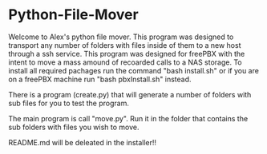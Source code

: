 # Python-File-Mover

Welcome to Alex's python file mover. This program was designed to transport any number of folders with files inside of them to a new host through a ssh service.
This program was designed for freePBX with the intent to move a mass amound of recoarded calls to a NAS storage.
To install all required pachages run the command "bash install.sh" or if you are on a freePBX machine run "bash pbxInstall.sh" instead.

There is a program (create.py) that will generate a number of folders with sub files for you to test the program.

The main program is call "move.py". Run it in the folder that contains the sub folders with files you wish to move.

README.md will be deleated in the installer!!
